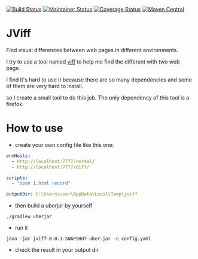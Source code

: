 [![Build Status](https://snap-ci.com/htynkn/jviff/branch/master/build_image)](https://snap-ci.com/htynkn/jviff/branch/master)
[![Maintainer Status](http://stillmaintained.com/htynkn/jviff.png)](http://stillmaintained.com/htynkn/jviff)
[![Coverage Status](https://coveralls.io/repos/htynkn/jviff/badge.svg?branch=master)](https://coveralls.io/r/htynkn/jviff?branch=master)
[![Maven Central](https://img.shields.io/maven-central/v/com.huangyunkun/jviff.svg)](https://coveralls.io/r/htynkn/jviff?branch=master)
# JViff
Find visual differences between web pages in different environments.

I try to use a tool named [viff](https://github.com/winsonwq/viff) to help me find the different with two web page.

I find it's hard to use it because there are so many dependencies and some of them are very hard to install.

so I create a small tool to do this job. The only dependency of this tool is a firefox.

# How to use
* create your own config file like this one:
``` yaml
envHosts:
  - http://localhost:7777/normal/
  - http://localhost:7777/diff/

scripts:
  - "open 1.html record"

outputDir: C:\Users\user\AppData\Local\Temp\jviff
```

* then build a uberjar by yourself
```
./gradlew uberjar
```

* run it
```
java -jar jviff-0.0.1-SNAPSHOT-uber.jar -c config.yaml
```

* check the result in your output dir

